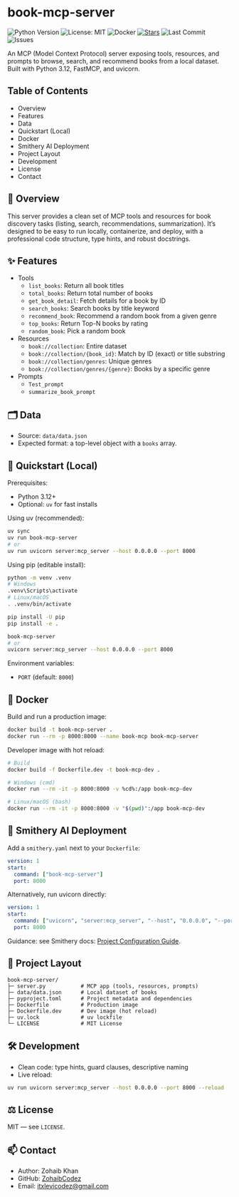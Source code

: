 # book-mcp-server

![Python Version](https://img.shields.io/badge/python-3.12-3776AB?logo=python&logoColor=white) ![License: MIT](https://img.shields.io/badge/License-MIT-green.svg) ![Docker](https://img.shields.io/badge/Docker-ready-2496ED?logo=docker&logoColor=white) [![Stars](https://img.shields.io/github/stars/ZohaibCodez/book-mcp-server?style=social)](https://github.com/ZohaibCodez/book-mcp-server) ![Last Commit](https://img.shields.io/github/last-commit/ZohaibCodez/book-mcp-server) ![Issues](https://img.shields.io/github/issues/ZohaibCodez/book-mcp-server)

An MCP (Model Context Protocol) server exposing tools, resources, and prompts to browse, search, and recommend books from a local dataset. Built with Python 3.12, FastMCP, and uvicorn.

## Table of Contents
- Overview
- Features
- Data
- Quickstart (Local)
- Docker
- Smithery AI Deployment
- Project Layout
- Development
- License
- Contact

## 📘 Overview
This server provides a clean set of MCP tools and resources for book discovery tasks (listing, search, recommendations, summarization). It’s designed to be easy to run locally, containerize, and deploy, with a professional code structure, type hints, and robust docstrings.

## ✨ Features
- Tools
  - `list_books`: Return all book titles
  - `total_books`: Return total number of books
  - `get_book_detail`: Fetch details for a book by ID
  - `search_books`: Search books by title keyword
  - `recommend_book`: Recommend a random book from a given genre
  - `top_books`: Return Top-N books by rating
  - `random_book`: Pick a random book
- Resources
  - `book://collection`: Entire dataset
  - `book://collection/{book_id}`: Match by ID (exact) or title substring
  - `book://collection/genres`: Unique genres
  - `book://collection/genres/{genre}`: Books by a specific genre
- Prompts
  - `Test_prompt`
  - `summarize_book_prompt`

## 🗂️ Data
- Source: `data/data.json`
- Expected format: a top-level object with a `books` array.

## 🚀 Quickstart (Local)
Prerequisites:
- Python 3.12+
- Optional: `uv` for fast installs

Using uv (recommended):
```bash
uv sync
uv run book-mcp-server
# or
uv run uvicorn server:mcp_server --host 0.0.0.0 --port 8000
```

Using pip (editable install):
```bash
python -m venv .venv
# Windows
.venv\Scripts\activate
# Linux/macOS
. .venv/bin/activate

pip install -U pip
pip install -e .

book-mcp-server
# or
uvicorn server:mcp_server --host 0.0.0.0 --port 8000
```

Environment variables:
- `PORT` (default: `8000`)

## 🐳 Docker
Build and run a production image:
```bash
docker build -t book-mcp-server .
docker run --rm -p 8000:8000 --name book-mcp book-mcp-server
```

Developer image with hot reload:
```bash
# Build
docker build -f Dockerfile.dev -t book-mcp-dev .

# Windows (cmd)
docker run --rm -it -p 8000:8000 -v %cd%:/app book-mcp-dev

# Linux/macOS (bash)
docker run --rm -it -p 8000:8000 -v "$(pwd)":/app book-mcp-dev
```

## 🧠 Smithery AI Deployment
Add a `smithery.yaml` next to your `Dockerfile`:
```yaml
version: 1
start:
  command: ["book-mcp-server"]
  port: 8000
```

Alternatively, run uvicorn directly:
```yaml
version: 1
start:
  command: ["uvicorn", "server:mcp_server", "--host", "0.0.0.0", "--port", "8000"]
  port: 8000
```

Guidance: see Smithery docs: [Project Configuration Guide](https://smithery.ai/docs/build/project-config).

## 📁 Project Layout
```
book-mcp-server/
├─ server.py           # MCP app (tools, resources, prompts)
├─ data/data.json      # Local dataset of books
├─ pyproject.toml      # Project metadata and dependencies
├─ Dockerfile          # Production image
├─ Dockerfile.dev      # Dev image (hot reload)
├─ uv.lock             # uv lockfile
└─ LICENSE             # MIT License
```

## 🛠️ Development
- Clean code: type hints, guard clauses, descriptive naming
- Live reload:
```bash
uv run uvicorn server:mcp_server --host 0.0.0.0 --port 8000 --reload
```

## ⚖️ License
MIT — see `LICENSE`.

## 📫 Contact
- Author: Zohaib Khan
- GitHub: [ZohaibCodez](https://github.com/ZohaibCodez)
- Email: itxlevicodez@gmail.com
